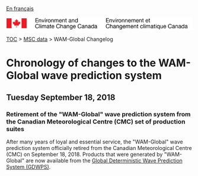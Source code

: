 [En français](changelog_wam-global_fr.md)

![ECCC logo](../../img_eccc-logo.png)

[TOC](../../readme_en.md) > [MSC data](../readme_en.md) > WAM-Global Changelog

# Chronology of changes to the WAM-Global wave prediction system

## Tuesday September 18, 2018

### Retirement of the "WAM-Global" wave prediction system from the Canadian Meteorological Centre (CMC) set of production suites

After many years of loyal and essential service, the "WAM-Global" wave prediction system officially retired from the Canadian Meteorological Centre (CMC) on September 18, 2018. Products that were generated by "WAM-Global" are now available from the [Global Deterministic Wave Prediction System (GDWPS)](/../nwp_gdwps/readme_gdwps_en.md).